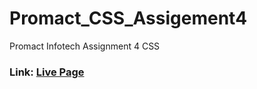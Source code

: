 # Promact_CSS_Assigement4
Promact Infotech Assignment 4 CSS

###  Link: [Live Page](https://jayminvalaki.me/Promact_CSS_Assigement4/)
